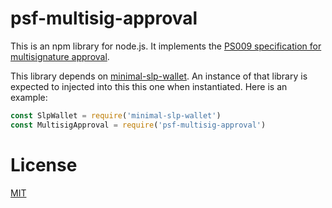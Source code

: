 # psf-multisig-approval

This is an npm library for node.js. It implements the [PS009 specification for multisignature approval](https://github.com/Permissionless-Software-Foundation/specifications/blob/master/ps009-multisig-approval.md).

This library depends on [minimal-slp-wallet](https://www.npmjs.com/package/minimal-slp-wallet). An instance of that library is expected to injected into this this one when instantiated. Here is an example:

```javascript
const SlpWallet = require('minimal-slp-wallet')
const MultisigApproval = require('psf-multisig-approval')
```

# License
[MIT](LICENSE.md)
